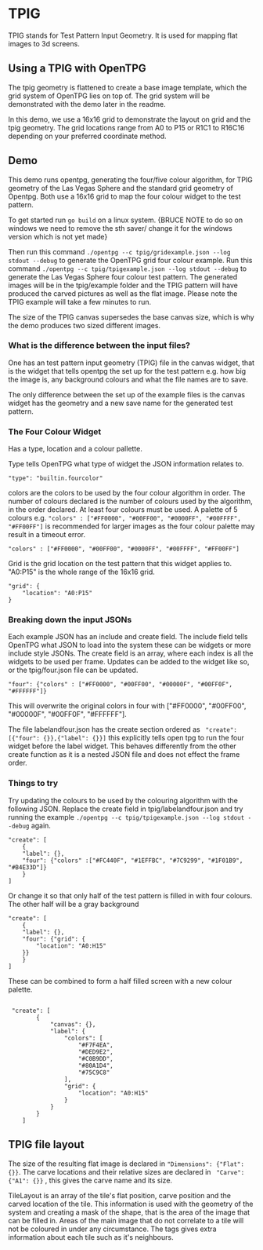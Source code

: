 # TPIG

TPIG stands for Test Pattern Input Geometry. It is used for mapping flat images to 3d screens.

## Using a TPIG with OpenTPG

The tpig geometry is flattened to create a base image template, which the grid system of OpenTPG lies on top of. The grid system will be demonstrated with the demo later in the readme.

In this demo, we use a 16x16 grid to demonstrate the layout on grid and the tpig geometry. The grid locations range from A0 to P15 or R1C1 to R16C16 depending on your preferred coordinate method.

## Demo 

This demo runs opentpg, generating the four/five colour algorithm, for TPIG geometry of the Las Vegas Sphere and the standard grid geometry of Opentpg. Both use a 16x16 grid to map the four colour widget to the test pattern.

To get started run `go build` on a linux system. {BRUCE NOTE to do so on windows we need to remove the sth saver/ change it for the windows version which is not yet made}

Then run this command `./opentpg --c tpig/gridexample.json --log stdout --debug` to generate the OpenTPG grid four colour example. Run this command `./opentpg --c tpig/tpigexample.json --log stdout --debug` to generate the Las Vegas Sphere four colour test pattern. The generated images will be in the tpig/example folder and the TPIG pattern will have produced the carved pictures as well as the flat image. Please note the TPIG example will take a few minutes to run.

The size of the TPIG canvas supersedes the base canvas size, which is why the demo produces two sized different images. 

### What is the difference between the input files? 

One has an test pattern input geometry (TPIG) file in the canvas widget, that is the widget that tells opentpg the set up for the test pattern e.g. how big the image is, any background colours and what the file names are to save.

The only difference between the set up of the example files is the canvas widget has the geometry and a new save name for the generated test pattern.

### The Four Colour Widget

Has a type, location and a colour pallette. 

Type tells OpenTPG what type of widget the JSON information relates to.

```
"type": "builtin.fourcolor"
```


colors are the colors to be used by the four colour algorithm in order. The number of colours declared is the number of colours used by the algorithm, in the order declared. At least four colours must be used. A palette of 5 colours e.g. `"colors" : ["#FF0000", "#00FF00", "#0000FF", "#00FFFF", "#FF00FF"]` is recommended for larger images as the four colour palette may result in a timeout error.

```
"colors" : ["#FF0000", "#00FF00", "#0000FF", "#00FFFF", "#FF00FF"]
```

Grid is the grid location on the test pattern that this widget applies to. "A0:P15" is the whole range of the 16x16 grid.

```
"grid": {
    "location": "A0:P15"
}
```


### Breaking down the input JSONs

Each example JSON has an include and create field. The include field tells OpenTPG what JSON to load into the system these can be widgets or more include style JSONs.
The create field is an array, where each index is all the widgets to be used per frame. Updates can be added to the widget like so, or the tpig/four.json file can be updated.

```
"four": {"colors" : ["#FF0000", "#00FF00", "#00000F", "#00FF0F", "#FFFFFF"]}
```
This will overwrite the original colors in four with ["#FF0000", "#00FF00", "#00000F", "#00FF0F", "#FFFFFF"]. 


The file labelandfour.json has the create section ordered as ` "create": [{"four": {}},{"label": {}}]` this explicitly tells open tpg to run the four widget before the label widget. This behaves differently from the other create function as it is a nested JSON file and does not effect the frame order.


### Things to try

Try updating the colours to be used by the colouring algorithm with the following JSON. Replace the create field in tpig/labelandfour.json and try running the example `./opentpg --c tpig/tpigexample.json --log stdout --debug` again.

```
"create": [
    {
    "label": {},
    "four": {"colors" :["#FC440F", "#1EFFBC", "#7C9299", "#1F01B9", "#B4E33D"]}
    }
]
```


Or change it so that only half of the test pattern is filled in with four colours. The other half will be a gray background
```
"create": [
    {
    "label": {},
    "four": {"grid": {
        "location": "A0:H15"
    }}
    }
]
```
These can be combined to form a half filled screen with a new colour palette.

```

 "create": [
        {
            "canvas": {},
            "label": {
                "colors": [
                    "#F7F4EA",
                    "#DED9E2",
                    "#C0B9DD",
                    "#80A1D4",
                    "#75C9C8"
                ],
                "grid": {
                    "location": "A0:H15"
                }
            }
        }
    ]
```


## TPIG file layout 

The size of the resulting flat image is declared in `"Dimensions": {"Flat": {}}`. The carve locations and their relative sizes  are declared in  ` "Carve": {"A1": {}}` , this gives the carve name and its size.

TileLayout is an array of the tile's flat position, carve position and the carved location of the tile. This information is used with the geometry of the system and creating a mask of the shape, that is the area of the image that can be filled in. Areas of the main image that do not correlate to a tile will not be coloured in under any circumstance. The tags gives extra information about each tile such as it's neighbours.
